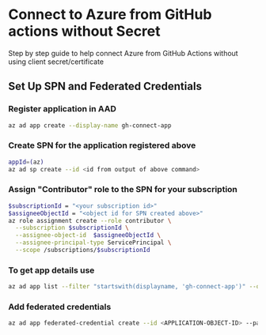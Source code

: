 # Connect to Azure from GitHub actions without Secret

Step by step guide to help connect Azure from GitHub Actions without using client secret/certificate

## Set Up SPN and Federated Credentials

### Register application in AAD

```bash
az ad app create --display-name gh-connect-app
```

### Create SPN for the application registered above

```bash
appId=(az)
az ad sp create --id <id from output of above command>
```

### Assign "Contributor" role to the SPN for your subscription

```bash
$subscriptionId = "<your subscription id>"
$assigneeObjectId = "<object id for SPN created above>"
az role assignment create --role contributor \
  --subscription $subscriptionId \
  --assignee-object-id  $assigneeObjectId \
  --assignee-principal-type ServicePrincipal \
  --scope /subscriptions/$subscriptionId
```

### To get app details use

```bash
az ad app list --filter "startswith(displayname, 'gh-connect-app')" --query "[].{name:displayName, appId:appId, objectId:id}"
```

### Add federated credentials

```bash
az ad app federated-credential create --id <APPLICATION-OBJECT-ID> --parameters credential.json
```
